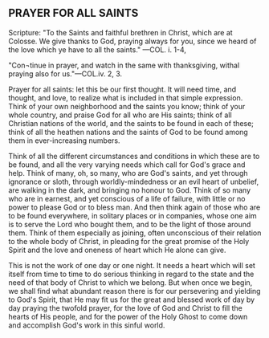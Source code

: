 ## PRAYER FOR ALL SAINTS ##

Scripture: "To the Saints and faithful brethren in Christ, which are at Colosse. We give thanks to God, praying always for you, since we heard of the love which ye have to all the saints." —COL. i. 1-4,



"Con¬tinue in prayer, and watch in the same with thanksgiving, withal praying also for us."—COL.iv. 2, 3.



Prayer for all saints: let this be our first thought. It will need time, and thought, and love, to realize what is included in that simple expression. Think of your own neighborhood and the saints you know; think of your whole country, and praise God for all who are His saints; think of all Christian nations of the world, and the saints to be found in each of these; think of all the heathen nations and the saints of God to be found among them in ever-increasing numbers.



Think of all the different circumstances and conditions in which these are to be found, and all the very varying needs which call for God's grace and help. Think of many, oh, so many, who are God's saints, and yet through ignorance or sloth, through worldly-mindedness or an evil heart of unbelief, are walking in the dark, and bringing no honour to God. Think of so many who are in earnest, and yet conscious of a life of failure, with little or no power to please God or to bless man. And then think again of those who are to be found everywhere, in solitary places or in companies, whose one aim is to serve the Lord who bought them, and to be the light of those around them. Think of them especially as joining, often unconscious of their relation to the whole body of Christ, in pleading for the great promise of the Holy Spirit and the love and oneness of heart which He alone can give.



This is not the work of one day or one night. It needs a heart which will set itself from time to time to do serious thinking in regard to the state and the need of that body of Christ to which we belong. But when once we begin, we shall find what abundant reason there is for our persevering and yielding to God's Spirit, that He may fit us for the great and blessed work of day by day praying the twofold prayer, for the love of God and Christ to fill the hearts of His people, and for the power of the Holy Ghost to come down and accomplish God's work in this sinful world.

